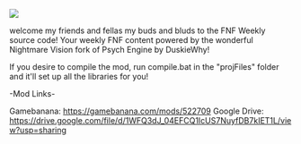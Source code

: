 ![](https://github.com/OrbyyOrbinaut/FNF-Weekly-Public/blob/main/projFiles/FNF%20Weekly%20Logo.png)

welcome my friends and fellas my buds and bluds to the FNF Weekly source code!
Your weekly FNF content powered by the wonderful Nightmare Vision fork of Psych Engine by DuskieWhy!

If you desire to compile the mod, run compile.bat in the "projFiles" folder and it'll
set up all the libraries for you!

-Mod Links-

Gamebanana: https://gamebanana.com/mods/522709
Google Drive: https://drive.google.com/file/d/1WFQ3dJ_04EFCQ1IcUS7NuyfDB7kIET1L/view?usp=sharing
